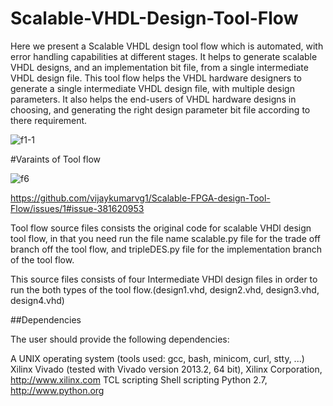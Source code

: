 # Scalable-VHDL-Design-Tool-Flow


    

Here we present a Scalable VHDL design tool flow which  is automated, with error handling capabilities at different stages. It helps to generate scalable VHDL designs, and an implementation bit file, from a single intermediate VHDL design file. This tool flow helps the VHDL hardware designers to generate a single intermediate VHDL design file, with multiple design parameters. It also helps the end-users of VHDL hardware designs in choosing, and generating the right design parameter bit file according to there requirement.


![f1-1](https://user-images.githubusercontent.com/35568574/48627352-a8317a00-e9b4-11e8-93f0-346362504236.jpg)



#Varaints of Tool flow


![f6](https://user-images.githubusercontent.com/35568574/48627673-74a31f80-e9b5-11e8-89ad-0e96c9fab55c.jpeg)

https://github.com/vijaykumarvg1/Scalable-FPGA-design-Tool-Flow/issues/1#issue-381620953


Tool flow source files consists the original code for scalable VHDl design tool flow, in that you need run the file name scalable.py file for the trade off branch off the tool flow, and tripleDES.py file for the implementation branch of the tool flow. 

This source files consists of four Intermediate VHDl design files in order to run the both types of the tool flow.(design1.vhd, design2.vhd, design3.vhd, design4.vhd)

##Dependencies

The user should provide the following dependencies:

A UNIX operating system (tools used: gcc, bash, minicom, curl, stty, ...)
Xilinx Vivado (tested with Vivado version 2013.2, 64 bit), Xilinx Corporation, http://www.xilinx.com
TCL scripting
Shell scripting
Python 2.7, http://www.python.org
